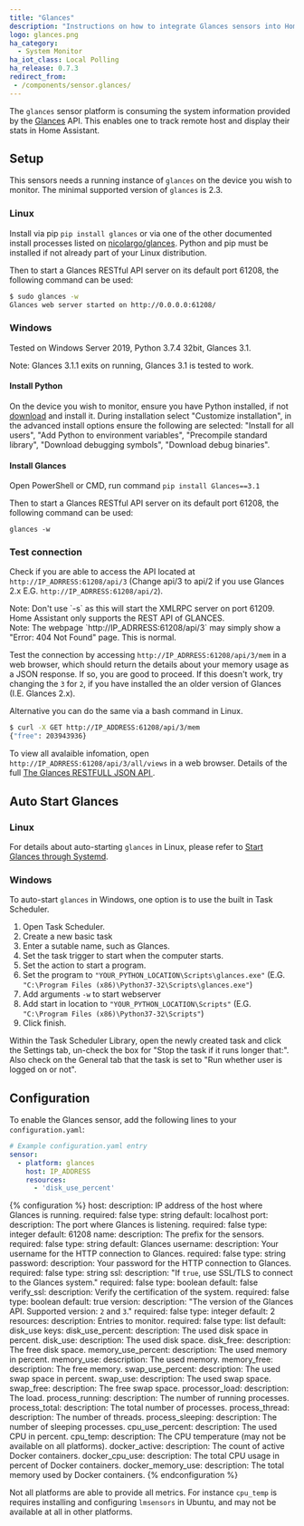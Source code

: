 ```yaml
---
title: "Glances"
description: "Instructions on how to integrate Glances sensors into Home Assistant."
logo: glances.png
ha_category:
  - System Monitor
ha_iot_class: Local Polling
ha_release: 0.7.3
redirect_from:
 - /components/sensor.glances/
---
```



The `glances` sensor platform is consuming the system information provided by the [Glances](https://github.com/nicolargo/glances) API. This enables one to track remote host and display their stats in Home Assistant.

## Setup

This sensors needs a running instance of `glances` on the device you wish to monitor. The minimal supported version of `glances` is 2.3.

### Linux

Install via pip `pip install glances` or via one of the other documented install processes listed on [nicolargo/glances](https://github.com/nicolargo/glances#installation). Python and pip must be installed if not already part of your Linux distribution. 

Then to start a Glances RESTful API server on its default port 61208, the following command can be used:

```bash
$ sudo glances -w
Glances web server started on http://0.0.0.0:61208/
```

### Windows
Tested on Windows Server 2019, Python 3.7.4 32bit, Glances 3.1.

<div class='note'>
Note: Glances 3.1.1 exits on running, Glances 3.1 is tested to work. 
</div>

#### Install Python
On the device you wish to monitor, ensure you have Python installed, if not [download](https://www.python.org/downloads/) and install  it. During installation select "Customize installation", in the advanced install options ensure the following are selected: "Install for all users", "Add Python to environment variables", "Precompile standard library", "Download debugging symbols", "Download debug binaries".

#### Install Glances

Open PowerShell or CMD, run command `pip install Glances==3.1`

Then to start a Glances RESTful API server on its default port 61208, the following command can be used:

`glances -w`

### Test connection

Check if you are able to access the API located at `http://IP_ADRRESS:61208/api/3` (Change api/3 to api/2 if you use Glances 2.x E.G. `http://IP_ADRRESS:61208/api/2`).

<div class='note'>
Note: Don't use `-s` as this will start the XMLRPC server on port 61209. Home Assistant only supports the REST API of GLANCES.
</div>

<div class='note'>
Note: The webpage `http://IP_ADRRESS:61208/api/3` may simply show a "Error: 404 Not Found" page. This is normal.
</div>

Test the connection by accessing `http://IP_ADRRESS:61208/api/3/mem` in a web browser, which should return the details about your memory usage as a JSON response. If so, you are good to proceed. If this doesn't work, try changing the `3` for `2`, if you have installed the an older version of Glances (I.E. Glances 2.x).

Alternative you can do the same via a bash command in Linux.

```bash
$ curl -X GET http://IP_ADDRESS:61208/api/3/mem
{"free": 203943936}
```

To view all avalaible infomation, open `http://IP_ADRRESS:61208/api/3/all/views` in a web browser. Details of the full [The Glances RESTFULL JSON API
](https://github.com/nicolargo/glances/wiki/The-Glances-RESTFULL-JSON-API).

## Auto Start Glances

### Linux

For details about auto-starting `glances` in Linux, please refer to [Start Glances through Systemd](https://github.com/nicolargo/glances/wiki/Start-Glances-through-Systemd).

### Windows

To auto-start `glances` in Windows, one option is to use the built in Task Scheduler.
1. Open Task Scheduler.
2. Create a new basic task
3. Enter a sutable name, such as Glances.
4. Set the task trigger to start when the computer starts.
5. Set the action to start a program.
6. Set the program to `"YOUR_PYTHON_LOCATION\Scripts\glances.exe"` (E.G. `"C:\Program Files (x86)\Python37-32\Scripts\glances.exe"`)
7. Add arguments `-w` to start webserver
8. Add start in location to `"YOUR_PYTHON_LOCATION\Scripts"` (E.G. `"C:\Program Files (x86)\Python37-32\Scripts"`)
9. Click finish. 

Within the Task Scheduler Library, open the newly created task and click the Settings tab, un-check the box for "Stop the task if it runs longer that:". Also check on the General tab that the task is set to "Run whether user is logged on or not".

## Configuration

To enable the Glances sensor, add the following lines to your `configuration.yaml`:

```yaml
# Example configuration.yaml entry
sensor:
  - platform: glances
    host: IP_ADDRESS
    resources:
      - 'disk_use_percent'
```

{% configuration %}
host:
  description: IP address of the host where Glances is running.
  required: false
  type: string
  default: localhost
port:
  description: The port where Glances is listening.
  required: false
  type: integer
  default: 61208
name:
  description: The prefix for the sensors.
  required: false
  type: string
  default: Glances
username:
  description: Your username for the HTTP connection to Glances.
  required: false
  type: string
password:
  description: Your password for the HTTP connection to Glances.
  required: false
  type: string
ssl:
  description: "If `true`, use SSL/TLS to connect to the Glances system."
  required: false
  type: boolean
  default: false
verify_ssl:
  description: Verify the certification of the system.
  required: false
  type: boolean
  default: true
version:
  description: "The version of the Glances API. Supported version: `2` and `3`."
  required: false
  type: integer
  default: 2
resources:
  description: Entries to monitor.
  required: false
  type: list
  default: disk_use
  keys:
    disk_use_percent:
      description: The used disk space in percent.
    disk_use:
      description: The used disk space.
    disk_free:
      description: The free disk space.
    memory_use_percent:
      description: The used memory in percent.
    memory_use:
      description: The used memory.
    memory_free:
      description: The free memory.
    swap_use_percent:
      description: The used swap space in percent.
    swap_use:
      description: The used swap space.
    swap_free:
      description: The free swap space.
    processor_load:
      description: The load.
    process_running:
      description: The number of running processes.
    process_total:
      description: The total number of processes.
    process_thread:
      description: The number of threads.
    process_sleeping:
      description: The number of sleeping processes.
    cpu_use_percent:
      description: The used CPU in percent.
    cpu_temp:
      description: The CPU temperature (may not be available on all platforms).
    docker_active:
      description: The count of active Docker containers.
    docker_cpu_use:
      description: The total CPU usage in percent of Docker containers.
    docker_memory_use:
      description: The total memory used by Docker containers.
{% endconfiguration %}

Not all platforms are able to provide all metrics. For instance `cpu_temp` is requires installing and configuring `lmsensors` in Ubuntu, and may not be available at all in other platforms.
